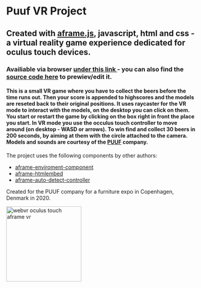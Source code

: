 # Puuf VR Project
 
## Created with <a target="_blank" href="https://aframe.io">aframe.js</a>, javascript, html and css - a virtual reality game experience dedicated for oculus touch devices. 

### Availiable via browser <a target="_blank" href="https://puuf-vr-2.glitch.me"> under this link </a> -</a>  you can also find the <a target="_blank" href="https://glitch.com/edit/#!/puuf-vr-2">source code here</a> to prewiev/edit it.

#### This is a small VR game where you have to collect the beers before the time runs out. Then your score is appended to highscores and the models are reseted back to their original positions. It uses raycaster for the VR mode to interact with the models, on the desktop you can click on them. You start or restart the game by clicking on the box right in front the place you start. In VR mode you use the occulus touch controller to move around (on desktop - WASD or arrows). To win find and collect 30 beers in 200 seconds, by aiming at them with the circle attached to the camera. Models and sounds are courtesy of the <a target="_blank" href="https://puuf.dk">PUUF</a> company.
The project uses the following components by other authors:
- <a href="https://github.com/supermedium/aframe-environment-component">aframe-enviroment-component</a>
- <a href="https://github.com/supereggbert/aframe-htmlembed-component">aframe-htmlembed</a>
- <a href="https://github.com/chenzlabs/auto-detect-controllers">aframe-auto-detect-controller</a>

Created for the PUUF company for a furniture expo in Copenhagen, Denmark in 2020.

<img alt="webvr oculus touch aframe vr" src="https://cdn.glitch.com/976cf13a-2711-44df-94e9-88da116434d8%2F119097985_3504449992977622_7366144113638387028_n.jpg?v=1606666150401" width="200px" />
